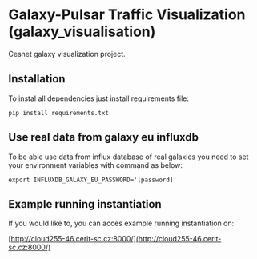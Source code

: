 # Galaxy-Pulsar Traffic Visualization (galaxy_visualisation)
Cesnet galaxy visualization project.

## Installation
To instal all dependencies just install requirements file: 

```
pip install requirements.txt
```

## Use real data from galaxy eu influxdb
To be able use data from influx database of real galaxies you need to set your environment variables with command as below:

```
export INFLUXDB_GALAXY_EU_PASSWORD='[password]'
```

## Example running instantiation
If you would like to, you can acces example running instantiation on:

[http://cloud255-46.cerit-sc.cz:8000/](http://cloud255-46.cerit-sc.cz:8000/)
